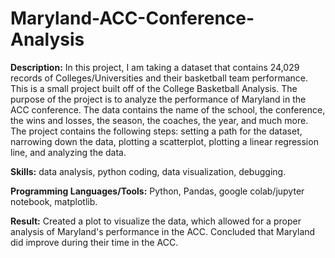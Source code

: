 # Maryland-ACC-Conference-Analysis

**Description:** In this project, I am taking a dataset that contains 24,029 records of Colleges/Universities and their basketball team performance. This is a small project built off of the College Basketball Analysis. The purpose of the project is to analyze the performance of Maryland in the ACC conference. The data contains the name of the school, the conference, the wins and losses, the season, the coaches, the year, and much more. The project contains the following steps: setting a path for the dataset, narrowing down the data, plotting a scatterplot, plotting a linear regression line, and analyzing the data. 

**Skills:** data analysis, python coding, data visualization, debugging.

**Programming Languages/Tools:** Python, Pandas, google colab/jupyter notebook, matplotlib.
 
**Result:** Created a plot to visualize the data, which allowed for a proper analysis of Maryland's performance in the ACC. Concluded that Maryland did improve during their time in the ACC. 
